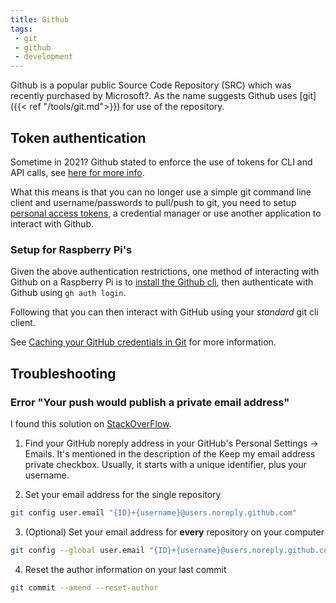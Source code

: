 ```yaml
---
title: Github
tags:
 - git
 - github
 - development
---
```


Github is a popular public Source Code Repository (SRC) which was recently purchased by Microsoft?.
As the name suggests Github uses [git]({{< ref "/tools/git.md">}}) for use of the repository.
<!--more-->

## Token authentication

Sometime in 2021? Github stated to enforce the use of tokens for CLI and API calls, see [here for more info](https://github.blog/2020-12-15-token-authentication-requirements-for-git-operations/).

What this means is that you can no longer use a simple git command line client and username/passwords to pull/push to git, you need to setup [personal access tokens](https://docs.github.com/en/authentication/keeping-your-account-and-data-secure/creating-a-personal-access-token), a credential manager or use another application to interact with Github.

### Setup for Raspberry Pi's

Given the above authentication restrictions, one method of interacting with Github on a Raspberry Pi is to [install the Github cli](https://github.com/cli/cli/blob/trunk/docs/install_linux.md), then authenticate with Github using `gh auth login`.

Following that you can then interact with GitHub using your *standard* git cli client.

See [Caching your GitHub credentials in Git](https://docs.github.com/en/get-started/getting-started-with-git/caching-your-github-credentials-in-git) for more information.

## Troubleshooting

### Error "Your push would publish a private email address"

I found this solution on [StackOverFlow](https://stackoverflow.com/questions/43863522/error-your-push-would-publish-a-private-email-address).

1. Find your GitHub noreply address in your GitHub's Personal Settings → Emails. It's mentioned in the description of the Keep my email address private checkbox. Usually, it starts with a unique identifier, plus your username.

2. Set your email address for the single repository

``` bash
git config user.email "{ID}+{username}@users.noreply.github.com"
```

3. (Optional) Set your email address for **every** repository on your computer

``` bash
git config --global user.email "{ID}+{username}@users.noreply.github.com"
```

4. Reset the author information on your last commit

``` bash
git commit --amend --reset-author
```
